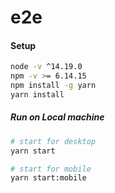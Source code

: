 # e2e

#### Setup


  ```bash
  node -v ^14.19.0
  npm -v >= 6.14.15
  npm install -g yarn
  yarn install
  ```

##### Run on Local machine

  ```bash
  # start for desktop
  yarn start

  # start for mobile
  yarn start:mobile
  ```
